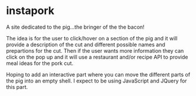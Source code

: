 instapork
=========

A site dedicated to the pig...the bringer of the the bacon! 

The idea is for the user to click/hover on a section of the pig and it will provide a description of the cut and different possible names and prepartions for the cut.  Then if the user wants more information they can click on the pop up and it will use a restaurant and/or recipe API to provide meal ideas for the pork cut.

Hoping to add an interactive part where you can move the different parts of the pig into an empty shell.  I expect to be using JavaScript and JQuery for this part.
